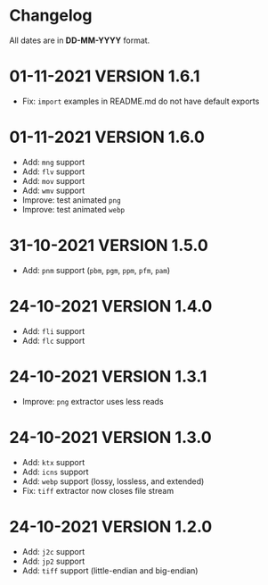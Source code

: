 # Changelog

All dates are in **DD-MM-YYYY** format.

# 01-11-2021 VERSION 1.6.1

- Fix: `import` examples in README.md do not have default exports

# 01-11-2021 VERSION 1.6.0

- Add: `mng` support
- Add: `flv` support
- Add: `mov` support
- Add: `wmv` support
- Improve: test animated `png`
- Improve: test animated `webp`

# 31-10-2021 VERSION 1.5.0

- Add: `pnm` support (`pbm`, `pgm`, `ppm`, `pfm`, `pam`)

# 24-10-2021 VERSION 1.4.0

- Add: `fli` support
- Add: `flc` support

# 24-10-2021 VERSION 1.3.1

- Improve: `png` extractor uses less reads

# 24-10-2021 VERSION 1.3.0

- Add: `ktx` support
- Add: `icns` support
- Add: `webp` support (lossy, lossless, and extended)
- Fix: `tiff` extractor now closes file stream

# 24-10-2021 VERSION 1.2.0

- Add: `j2c` support
- Add: `jp2` support
- Add: `tiff` support (little-endian and big-endian)
